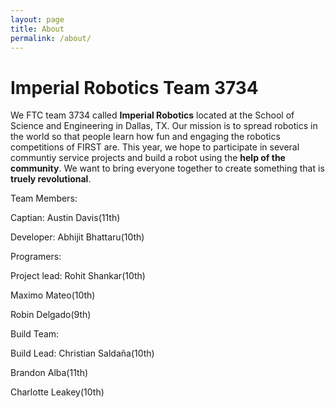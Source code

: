 ```yaml
---
layout: page
title: About
permalink: /about/
---
```

# Imperial Robotics Team 3734

We FTC team 3734 called **Imperial Robotics** located at the School of Science and Engineering in Dallas, TX. Our mission is to 
spread robotics in the world so that people learn how fun and engaging the robotics competitions of FIRST are. This year,
we hope to participate in several communtiy service projects and build a robot using the **help of the community**. We
want to bring everyone together to create something that is **truely revolutional**.

Team Members:


Captian: Austin Davis(11th)


Developer: Abhijit Bhattaru(10th)


Programers:

Project lead: Rohit Shankar(10th)

Maximo Mateo(10th)

Robin Delgado(9th)


Build Team:

Build Lead: Christian Saldaña(10th)

Brandon Alba(11th)

Charlotte Leakey(10th)
